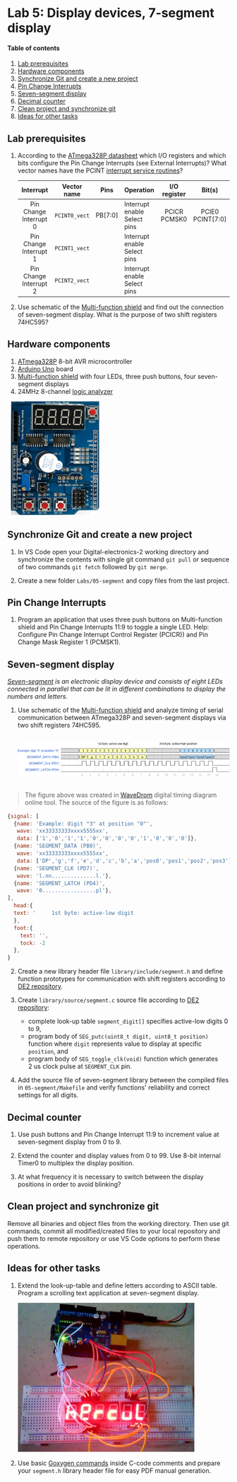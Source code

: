 # Lab 5: Display devices, 7-segment display

#### Table of contents

1. [Lab prerequisites](#Lab-prerequisites)
2. [Hardware components](#Hardware-components)
3. [Synchronize Git and create a new project](#Synchronize-Git-and-create-a-new-project)
4. [Pin Change Interrupts](#Pin-Change-Interrupts)
5. [Seven-segment display](#Seven-segment-display)
6. [Decimal counter](#Decimal-counter)
7. [Clean project and synchronize git](#Clean-project-and-synchronize-git)
8. [Ideas for other tasks](#Ideas-for-other-tasks)


## Lab prerequisites

1. According to the [ATmega328P datasheet](https://www.microchip.com/wwwproducts/en/ATmega328p) which I/O registers and which bits configure the Pin Change Interrupts (see External Interrupts)? What vector names have the PCINT [interrupt service routines](https://www.nongnu.org/avr-libc/user-manual/group__avr__interrupts.html)?

    | **Interrupt** | **Vector name** | **Pins** | **Operation** | **I/O register** | **Bit(s)** |
    | :-: | :-: | :-: | :-- | :-: | :-: |
    | Pin Change Interrupt 0 | `PCINT0_vect` | PB[7:0] | Interrupt enable<br>Select pins | PCICR<br>PCMSK0 | PCIE0<br>PCINT[7:0] |
    | Pin Change Interrupt 1 | `PCINT1_vect`|  | Interrupt enable<br>Select pins | <br> | <br> |
    | Pin Change Interrupt 2 | `PCINT2_vect`|  | Interrupt enable<br>Select pins | <br> | <br> |

2. Use schematic of the [Multi-function shield](../../Docs/arduino_shield.pdf) and find out the connection of seven-segment display. What is the purpose of two shift registers 74HC595?


## Hardware components

1. [ATmega328P](https://www.microchip.com/wwwproducts/en/ATmega328P) 8-bit AVR microcontroller
2. [Arduino Uno](../../Docs/arduino_shield.pdf) board
3. [Multi-function shield](../../Docs/arduino_shield.pdf) with four LEDs, three push buttons, four seven-segment displays
4. 24MHz 8-channel [logic analyzer](https://www.saleae.com/)

&nbsp;
![mf_shield](../../Images/multi_funct_shield.png "Multi-function shield")


## Synchronize Git and create a new project

1. In VS Code open your Digital-electronics-2 working directory and synchronize the contents with single git command `git pull` or sequence of two commands `git fetch` followed by `git merge`.

2. Create a new folder `Labs/05-segment` and copy files from the last project.


## Pin Change Interrupts

1. Program an application that uses three push buttons on Multi-function shield and Pin Change Interrupts 11:9 to toggle a single LED. Help: Configure Pin Change Interrupt Control Register (PCICR)) and Pin Change Mask Register 1 (PCMSK1).


## Seven-segment display

*[Seven-segment](https://www.electronics-tutorials.ws/blog/7-segment-display-tutorial.html) is an electronic display device and consists of eight LEDs connected in parallel that can be lit in different combinations to display the numbers and letters.*

1. Use schematic of the [Multi-function shield](../../Docs/arduino_shield.pdf) and analyze timing of serial communication between ATmega328P and seven-segment displays via two shift registers 74HC595.

    &nbsp;
    ![segment_timing](../../Images/segment_example.png "Timing of seven-segment displays")
    &nbsp;

> The figure above was created in [WaveDrom](https://wavedrom.com/) digital timing diagram online tool. The source of the figure is as follows:
>
```javascript
{signal: [
  {name: 'Example: digit "3" at position "0"',
   wave: 'xx33333333xxxx5555xx',
   data: ['1','0','1','1','0','0','0','0','1','0','0','0']},
  {name: 'SEGMENT_DATA (PB0)',
   wave: 'xx33333333xxxx5555xx',
   data: ['DP','g','f','e','d','c','b','a','pos0','pos1','pos2','pos3']},
  {name: 'SEGMENT_CLK (PD7)',
   wave: 'l.nn..............l.'},
  {name: 'SEGMENT_LATCH (PD4)',
   wave: '0.................pl'},
],
  head:{
  text: '     1st byte: active-low digit                                       2nd byte: active-high position',
  },
  foot:{
  	text: '',
  	tock: -2
  },
}
```

2. Create a new library header file `library/include/segment.h` and define function prototypes for communication with shift registers according to [DE2 repository](https://github.com/tomas-fryza/Digital-electronics-2/tree/master/Labs/library/include).

3. Create `library/source/segment.c` source file according to [DE2 repository](https://github.com/tomas-fryza/Digital-electronics-2/tree/master/Labs/library/source):
    * complete look-up table `segment_digit[]` specifies active-low digits 0 to 9,
    * program body of `SEG_putc(uint8_t digit, uint8_t position)` function where `digit` represents value to display at specific `position`, and
    * program body of `SEG_toggle_clk(void)` function which generates 2&nbsp;us clock pulse at `SEGMENT_CLK` pin.

4. Add the source file of seven-segment library between the compiled files in `05-segment/Makefile` and verify functions' reliability and correct settings for all digits.


## Decimal counter
1. Use push buttons and Pin Change Interrupt 11:9 to increment value at seven-segment display from 0 to 9.

2. Extend the counter and display values from 0 to 99. Use 8-bit internal Timer0 to multiplex the display position.
    
3. At what frequency it is necessary to switch between the display positions in order to avoid blinking?


## Clean project and synchronize git

Remove all binaries and object files from the working directory. Then use git commands, commit all modified/created files to your local repository and push them to remote repository or use VS Code options to perform these operations.


## Ideas for other tasks

1. Extend the look-up-table and define letters according to ASCII table. Program a scrolling text application at seven-segment display.

    ![segment_letters](../../Images/segment_letters.jpg "Letters on seven-segment displays")

2. Use basic [Goxygen commands](http://www.doxygen.nl/manual/docblocks.html#specialblock) inside C-code comments and prepare your `segment.h` library header file for easy PDF manual generation.

